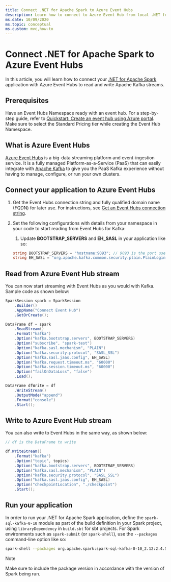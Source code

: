 ```yaml
---
title: Connect .NET for Apache Spark to Azure Event Hubs
description: Learn how to connect to Azure Event Hub from local .NET for Apache Spark instance.
ms.date: 10/09/2020
ms.topic: conceptual
ms.custom: mvc,how-to
---
```


# Connect .NET for Apache Spark to Azure Event Hubs

In this article, you will learn how to connect your [.NET for Apache Spark](https://github.com/dotnet/spark) application with Azure Event Hubs to read and write Apache Kafka streams.

## Prerequisites

Have an Event Hubs Namespace ready with an event hub. For a step-by-step guide, refer to [Quickstart: Create an event hub using Azure portal](/azure/event-hubs/event-hubs-create). Make sure to select the Standard Pricing tier while creating the Event Hub Namespace.

## What is Azure Event Hubs

[Azure Event Hubs](/azure/event-hubs/event-hubs-about) is a big-data streaming platform and event-ingestion service. It is a fully managed Platform-as-a-Service (PaaS) that can easily integrate with [Apache Kafka](https://kafka.apache.org/) to give you the PaaS Kafka experience without having to manage, configure, or run your own clusters.

## Connect your application to Azure Event Hubs

1. Get the Event Hubs connection string and fully qualified domain name (FQDN) for later use. For instructions, see [Get an Event Hubs connection string](/azure/event-hubs/event-hubs-get-connection-string).
2. Set the following configurations with details from your namespace in your code to start reading from Event Hubs for Kafka:
    1. Update **BOOTSTRAP_SERVERS** and **EH_SASL** in your application like so:

    ```csharp
    string BOOTSTRAP_SERVERS = "hostname:9093"; // 9093 is the port used to communicate with Event Hubs, see [troubleshooting guide](https://docs.microsoft.com/azure/event-hubs/troubleshooting-guide)
    string EH_SASL = "org.apache.kafka.common.security.plain.PlainLoginModule required username=\"$ConnectionString\" password=\"<CONNECTION_STRING>\";"; // Connection string obtained from Step 1
    ```

## Read from Azure Event Hub stream

You can now start streaming with Event Hubs as you would with Kafka. Sample code as shown below:

```csharp
SparkSession spark = SparkSession
    .Builder()
    .AppName("Connect Event Hub")
    .GetOrCreate();

DataFrame df = spark
    .ReadStream()
    .Format("kafka")
    .Option("kafka.bootstrap.servers", BOOTSTRAP_SERVERS)
    .Option("subscribe", "spark-test")
    .Option("kafka.sasl.mechanism", "PLAIN")
    .Option("kafka.security.protocol", "SASL_SSL")
    .Option("kafka.sasl.jaas.config", EH_SASL)
    .Option("kafka.request.timeout.ms", "60000")
    .Option("kafka.session.timeout.ms", "60000")
    .Option("failOnDataLoss", "false")
    .Load();

DataFrame dfWrite = df
    .WriteStream()
    .OutputMode("append")
    .Format("console")
    .Start();
```

## Write to Azure Event Hub stream

You can also write to Event Hubs in the same way, as shown below:

```csharp
// df is the DataFrame to write

df.WriteStream()
    .Format("kafka")
    .Option("topic", topics)
    .Option("kafka.bootstrap.servers", BOOTSTRAP_SERVERS)
    .Option("kafka.sasl.mechanism", "PLAIN")
    .Option("kafka.security.protocol", "SASL_SSL")
    .Option("kafka.sasl.jaas.config", EH_SASL)
    .Option("checkpointLocation", "./checkpoint")
    .Start();
```

## Run your application

In order to run your .NET for Apache Spark application, define the `spark-sql-kafka-0-10` module as part of the build definition in your Spark project, using `libraryDependency` in `build.sbt` for sbt projects. For Spark environments such as `spark-submit` (or `spark-shell`), use the `--packages` command-line option like so:

```bash
spark-shell --packages org.apache.spark:spark-sql-kafka-0-10_2.12:2.4.5
```

> [!NOTE]
> Make sure to include the package version in accordance with the version of Spark being run.
